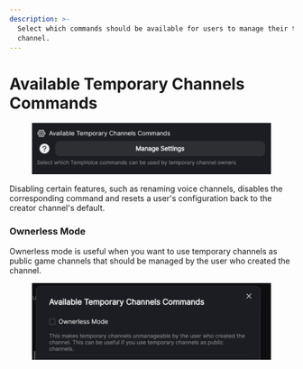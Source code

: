 ```yaml
---
description: >-
  Select which commands should be available for users to manage their temporary
  channel.
---
```


# Available Temporary Channels Commands

<figure><img src="../../../.gitbook/assets/image (9).png" alt=""><figcaption></figcaption></figure>

Disabling certain features, such as renaming voice channels, disables the corresponding command and resets a user's configuration back to the creator channel's default.

### Ownerless Mode <a href="#ownerless-mode" id="ownerless-mode"></a>

Ownerless mode is useful when you want to use temporary channels as public game channels that should be managed by the user who created the channel.

<figure><img src="../../../.gitbook/assets/image (10).png" alt=""><figcaption></figcaption></figure>
